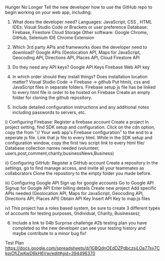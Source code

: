 Hunger No Longer
Tell the new developer how to use the GitHub repo to begin working on your web app, including:

1. What does the developer need?
Languages: JavaScript, CSS , HTML
IDEs: Visual Studio Code or Brackets or user preference
Database: Firebase, Firestore Cloud Storage 
Other software: Google Chrome, GitHub, Selenium IDE Chrome Extension 

2. Which 3rd party APIs and frameworks does the developer need to download?
Google APIs (Geolocation API, Maps for JavaScript, Geocoding API, Directions API, Places API, 
Cloud Firestore API

3. Do they need any API keys?
Google API Keys
Firebase Web API key

4. In which order should they install things? Does installation location matter?
Visual Studio Code -> Firebase -> github
Put htmls, css and JavaScript files in separate folders.
Firebase setup js file has be linked to every html file in order to be hosted on Firebase
Create an empty folder for cloning the github repository.

5. Include detailed configuration instructions and any additional notes including passwords to servers, etc.

i) Configuring Firebase:
Register a firebase account
Create a project
In project setting, find SDK setup and configuration. Click on the cdn option, copy the from "// Your web app's Firebase configuration" to the end to a seperate js file. Link that js file to every html.
While in the SDK setup and configuration window, copy the first two script link to every html file/
Database collection names needed (volunteer, users,post,comment,charity,businessNews,Business)

ii) Configuring GitHub:
Register a GitHub account
Create a repository
In the settings, go to find manage access, and invite all your teammates as collaborators
Clone the repository to the empty folder you made before.

iii) Configuring Google API
Sign up for google accounts
Go to Google API
Signup for Google API 
Enter billing details 
Create new project 
Add specific APIs needed 
(Geolocation API, Maps for JavaScript, Geocoding API, Directions API, Places API)
Obtain API Key
Insert API Key to map.js files

iv) This project has a roles based system,
be sure to create 3 different types of accounts for testing purposes, (Individual, Charity, Businesses);

6. Include a link to 04b Surprise challenge #2b testing plan you have completed so the new developer can see your testing history and maybe contribute to a minor bug fix!

Test Plan https://docs.google.com/spreadsheets/d/1GBQdnOEdDZPdbczsjLOa77sy7CkpjOfjZwKwD6kH6Vw/edit#gid=394496370

